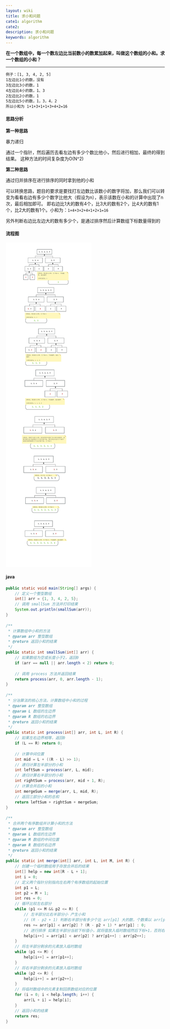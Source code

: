```yaml
---
layout: wiki
title: 求小和问题
cate1: algorithm
cate2: 
description: 求小和问题
keywords: algorithm
---
```




**在一个数组中，每一个数左边比当前数小的数累加起来，叫做这个数组的小和。求一个数组的小和？**

------

```tex
例子：[1, 3, 4, 2, 5] 
1左边比1小的数，没有
3左边比3小的数，1
4左边比4小的数，1、3
2左边比2小的数，1
5左边比5小的数，1，3，4，2
所以小和为 1+1+3+1+1+3+4+2=16
```



#### 思路分析

**第一种思路**

暴力递归

通过一个指针，然后遍历去看左边有多少个数比他小，然后进行相加，最终的得到结果。
这种方法的时间复杂度为O(N^2)

**第二种思路**

通过归并排序在进行排序的同时拿到他的小和

可以转换思路，题目的要求是要找打左边数比该数小的数字将加，那么我们可以转变为看看右边有多少个数字比他大（假设为n），表示该数在小和的计算中出现了n次，最后相加即可。
即右边比1大的数有4个，比3大的数有2个，比4大的数有1个，比2大的数有1个。小和为：`1×4+3×2+4×1+2×1=16`

另外判断右边比左边大的数有多少个，是通过排序然后计算数组下标数量得到的



#### 流程图

<img src="/images/wiki/algorithm/algorithm-small-sum_step1.png"  />



#### java

```java
public static void main(String[] args) {
    // 定义一个整型数组  
    int[] arr = {1, 3, 4, 2, 5};
    // 调用 smallSum 方法并打印结果
    System.out.println(smallSum(arr));
}

/**  
 * 计算数组中小和的方法  
 * @param arr 整型数组  
 * @return 返回小和的结果  
 */ 
public static int smallSum(int[] arr) {
    // 如果数组为空或长度小于2，返回0  
    if (arr == null || arr.length < 2) return 0;

    // 调用 process 方法并返回结果 
    return process(arr, 0, arr.length - 1);
}

/**  
 * 分治算法的核心方法，计算数组中小和的过程  
 * @param arr 整型数组  
 * @param L 数组的左边界  
 * @param R 数组的右边界  
 * @return 返回小和的结果  
 */  
public static int process(int[] arr, int L, int R) {
    // 如果左右边界相等，返回0
    if (L == R) return 0;

    // 计算中间位置
    int mid = L + ((R - L) >> 1);
    // 递归计算左半部分的小和
    int leftSum = process(arr, L, mid);
	// 递归计算右半部分的小和
    int rightSum = process(arr, mid + 1, R);
    // 计算合并后的小和
    int mergeSum = merge(arr, L, mid, R);
    // 返回三部分小和的总和 
    return leftSum + rightSum + mergeSum;
}

/**  
 * 合并两个有序数组并计算小和的方法  
 * @param arr 整型数组  
 * @param L 数组的左边界  
 * @param M 数组的中间位置  
 * @param R 数组的右边界  
 * @return 返回小和的结果  
 */ 
public static int merge(int[] arr, int L, int M, int R) {
    // 创建一个临时数组用于存放合并后的结果 
    int[] help = new int[R - L + 1];
    int i = 0;
    // 定义两个指针分别指向左右两个有序数组的起始位置 
    int p1 = L;
    int p2 = M + 1;
    int res = 0;
    // 循环比较左右部分
    while (p1 <= M && p2 <= R) {
        // 左半部分比右半部分小 产生小和
        // (R - p2 + 1) 判断右半部分有多少个比 arr[p1] 大的数，个数乘以 arr[p1] 得到小和
        res += arr[p1] < arr[p2] ? (R - p2 + 1) * arr[p1] : 0;
        // 进行排序 如果左半部分当前下标值小，就将值放入临时数组然后下标+1，否则右半部分下标+1
        help[i++] = arr[p1] < arr[p2] ? arr[p1++] : arr[p2++];
    }
    // 将左半部分剩余的元素放入临时数组
    while (p1 <= M) {
        help[i++] = arr[p1++];
    }
    // 将右半部分剩余的元素放入临时数组
    while (p2 <= R) {
        help[i++] = arr[p2++];
    }
    // 将临时数组中的元素复制回原数组对应的位置
    for (i = 0; i < help.length; i++) {
        arr[L + i] = help[i];
    }
    // 返回小和的结果 
    return res;
}
```

